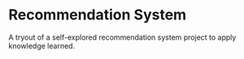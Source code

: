 # Recommendation System

A tryout of a self-explored recommendation system project to apply knowledge learned.
